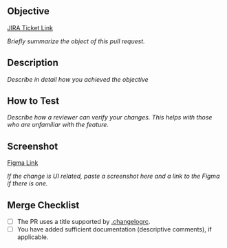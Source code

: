 ## Objective

[JIRA Ticket Link](https://blockchain.atlassian.net/)

*Briefly summarize the object of this pull request.*

## Description

*Describe in detail how you achieved the objective*

## How to Test

*Describe how a reviewer can verify your changes. This helps with those who are unfamiliar with the feature.*

## Screenshot

[Figma Link](https://www.figma.com/)

*If the change is UI related, paste a screenshot here and a link to the Figma if there is one.*

## Merge Checklist

- [ ] The PR uses a title supported by [.changelogrc](https://github.com/blockchain/My-Wallet-V3-iOS/blob/master/.changelogrc).
- [ ] You have added sufficient documentation (descriptive comments), if applicable.
